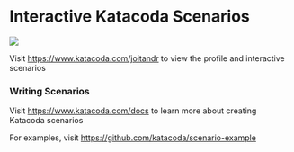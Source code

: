 # Interactive Katacoda Scenarios

[![](http://shields.katacoda.com/katacoda/joitandr/count.svg)](https://www.katacoda.com/joitandr "Get your profile on Katacoda.com")

Visit https://www.katacoda.com/joitandr to view the profile and interactive scenarios

### Writing Scenarios
Visit https://www.katacoda.com/docs to learn more about creating Katacoda scenarios

For examples, visit https://github.com/katacoda/scenario-example

